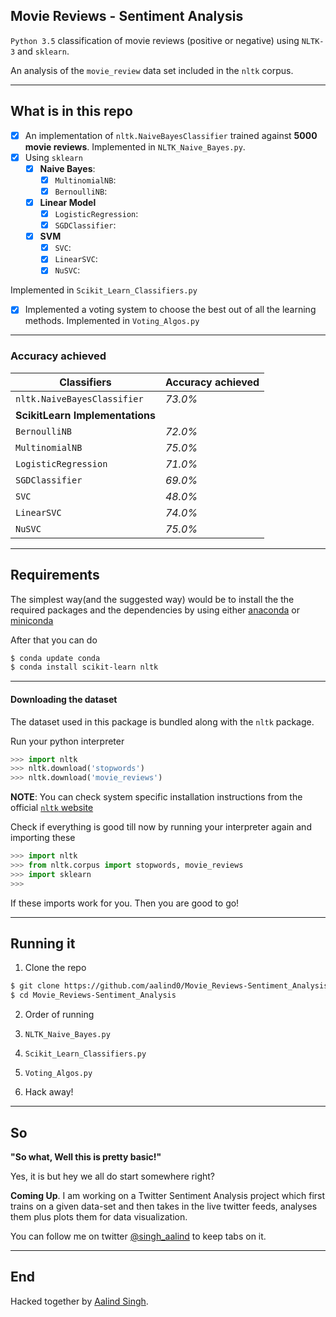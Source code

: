 ## Movie Reviews - Sentiment Analysis
`Python 3.5` classification of movie reviews (positive or negative) using `NLTK-3` and `sklearn`.

An analysis of the `movie_review` data set included in the `nltk` corpus.

***
## What is in this repo

- [x] An implementation of `nltk.NaiveBayesClassifier` trained against **5000 movie reviews**. Implemented in `NLTK_Naive_Bayes.py`.
- [x] Using `sklearn`
  - [x] **Naive Bayes**: 
    - [x] `MultinomialNB`: 
    - [x] `BernoulliNB`:
  - [x] **Linear Model**
    - [x] `LogisticRegression`:
    - [x] `SGDClassifier`:
  - [x] **SVM**
    - [x] `SVC`: 
    - [x] `LinearSVC`:
    - [x] `NuSVC`:

Implemented in `Scikit_Learn_Classifiers.py`

- [x] Implemented a voting system to choose the best out of all the learning methods. Implemented in `Voting_Algos.py`

***

### Accuracy achieved


| **Classifiers**                 | **Accuracy achieved** |
|---------------------------------|-----------------------|
| `nltk.NaiveBayesClassifier`     | _73.0%_               |
| **ScikitLearn Implementations** |                       |
| `BernoulliNB`                   | _72.0%_               |
| `MultinomialNB`                 | _75.0%_               |
| `LogisticRegression`            | _71.0%_               |
| `SGDClassifier`                 | _69.0%_               |
| `SVC`                           | _48.0%_               |
| `LinearSVC`                     | _74.0%_               |
| `NuSVC`                         | _75.0%_               |

***

## Requirements

The simplest way(and the suggested way) would be to install the the required packages and the dependencies by using either [anaconda](https://www.continuum.io/downloads) or [miniconda](http://conda.pydata.org/miniconda.html)

After that you can do

```sh
$ conda update conda
$ conda install scikit-learn nltk
```

***

#### Downloading the dataset

The dataset used in this package is bundled along with the `nltk` package.

Run your python interpreter

```python
>>> import nltk
>>> nltk.download('stopwords')
>>> nltk.download('movie_reviews') 
```

**NOTE**: You can check system specific installation instructions from the official [`nltk` website](http://www.nltk.org/data.html)

Check if everything is good till now by running your interpreter again and importing these

```python
>>> import nltk
>>> from nltk.corpus import stopwords, movie_reviews
>>> import sklearn
>>> 
```

If these imports work for you. Then you are good to go!

***

## Running it

1. Clone the repo 

```sh
$ git clone https://github.com/aalind0/Movie_Reviews-Sentiment_Analysis
$ cd Movie_Reviews-Sentiment_Analysis
```

2. Order of running
  1. `NLTK_Naive_Bayes.py`
  2. `Scikit_Learn_Classifiers.py`
  3. `Voting_Algos.py`

3. Hack away!

***

## So

**"So what, Well this is pretty basic!"**

Yes, it is but hey we all do start somewhere right?

**Coming Up**. I am working on a Twitter Sentiment Analysis project which first trains on a given data-set and then takes in the live twitter feeds, analyses them plus plots them for data visualization.

You can follow me on twitter [@singh_aalind](https://twitter.com/singh_aalind) to keep tabs on it. 

***

## End

Hacked together by [Aalind Singh](https://aalind0.github.io).


